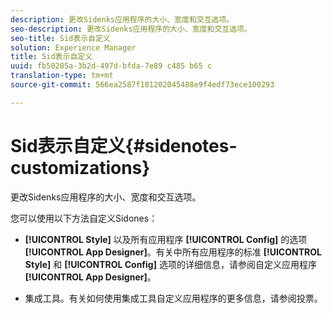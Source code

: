 ```yaml
---
description: 更改Sidenks应用程序的大小、宽度和交互选项。
seo-description: 更改Sidenks应用程序的大小、宽度和交互选项。
seo-title: Sid表示自定义
solution: Experience Manager
title: Sid表示自定义
uuid: fb50285a-3b2d-497d-bfda-7e89 c485 b65 c
translation-type: tm+mt
source-git-commit: 566ea2587f101202045488e9f4edf73ece100293

---
```



# Sid表示自定义{#sidenotes-customizations}

更改Sidenks应用程序的大小、宽度和交互选项。

您可以使用以下方法自定义Sidones：

* **[!UICONTROL Style]** 以及所有应用程序 **[!UICONTROL Config]** 的选项 **[!UICONTROL App Designer]**。有关中所有应用程序的标准 **[!UICONTROL Style]** 和 **[!UICONTROL Config]** 选项的详细信息，请参阅自定义应用程序 **[!UICONTROL App Designer]**。

* 集成工具。有关如何使用集成工具自定义应用程序的更多信息，请参阅投票。

